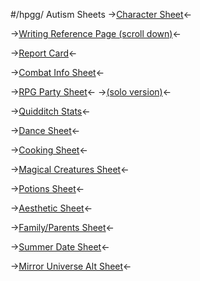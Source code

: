 #/hpgg/ Autism Sheets
->[Character Sheet](https://files.catbox.moe/h9g2ou.png)<-

->[Writing Reference Page (scroll down)](https://rentry.org/hpgwriting)<-

->[Report Card](https://files.catbox.moe/8ss8wc.jpg)<-

->[Combat Info Sheet](https://files.catbox.moe/ncejtw.jpg)<-

->[RPG Party Sheet](https://files.catbox.moe/fgxcni.jpg)<-
->[(solo version)](https://files.catbox.moe/ekl6bo.jpg)<-

->[Quidditch Stats](https://files.catbox.moe/6619zl.png)<-

->[Dance Sheet](https://files.catbox.moe/h0w42g.png)<-

->[Cooking Sheet](https://files.catbox.moe/86ui75.jpg)<-

->[Magical Creatures Sheet](https://files.catbox.moe/8qy1ir.png)<-

->[Potions Sheet](https://files.catbox.moe/yr4k5w.png)<-

->[Aesthetic Sheet](https://files.catbox.moe/g26pu0.jpg)<-

->[Family/Parents Sheet](https://files.catbox.moe/7yf92x.jpg)<-

->[Summer Date Sheet](https://files.catbox.moe/uu1gl2.png)<-

->[Mirror Universe Alt Sheet](https://files.catbox.moe/sjdoof.jpg)<-